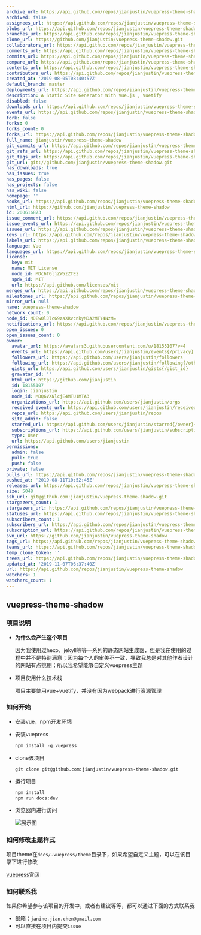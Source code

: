 ```yaml
---
archive_url: https://api.github.com/repos/jianjustin/vuepress-theme-shadow/{archive_format}{/ref}
archived: false
assignees_url: https://api.github.com/repos/jianjustin/vuepress-theme-shadow/assignees{/user}
blobs_url: https://api.github.com/repos/jianjustin/vuepress-theme-shadow/git/blobs{/sha}
branches_url: https://api.github.com/repos/jianjustin/vuepress-theme-shadow/branches{/branch}
clone_url: https://github.com/jianjustin/vuepress-theme-shadow.git
collaborators_url: https://api.github.com/repos/jianjustin/vuepress-theme-shadow/collaborators{/collaborator}
comments_url: https://api.github.com/repos/jianjustin/vuepress-theme-shadow/comments{/number}
commits_url: https://api.github.com/repos/jianjustin/vuepress-theme-shadow/commits{/sha}
compare_url: https://api.github.com/repos/jianjustin/vuepress-theme-shadow/compare/{base}...{head}
contents_url: https://api.github.com/repos/jianjustin/vuepress-theme-shadow/contents/{+path}
contributors_url: https://api.github.com/repos/jianjustin/vuepress-theme-shadow/contributors
created_at: '2019-08-05T08:40:57Z'
default_branch: master
deployments_url: https://api.github.com/repos/jianjustin/vuepress-theme-shadow/deployments
description: A Static Site Generator With Vue.js , Vuetify
disabled: false
downloads_url: https://api.github.com/repos/jianjustin/vuepress-theme-shadow/downloads
events_url: https://api.github.com/repos/jianjustin/vuepress-theme-shadow/events
fork: false
forks: 0
forks_count: 0
forks_url: https://api.github.com/repos/jianjustin/vuepress-theme-shadow/forks
full_name: jianjustin/vuepress-theme-shadow
git_commits_url: https://api.github.com/repos/jianjustin/vuepress-theme-shadow/git/commits{/sha}
git_refs_url: https://api.github.com/repos/jianjustin/vuepress-theme-shadow/git/refs{/sha}
git_tags_url: https://api.github.com/repos/jianjustin/vuepress-theme-shadow/git/tags{/sha}
git_url: git://github.com/jianjustin/vuepress-theme-shadow.git
has_downloads: true
has_issues: true
has_pages: false
has_projects: false
has_wiki: false
homepage: ''
hooks_url: https://api.github.com/repos/jianjustin/vuepress-theme-shadow/hooks
html_url: https://github.com/jianjustin/vuepress-theme-shadow
id: 200616873
issue_comment_url: https://api.github.com/repos/jianjustin/vuepress-theme-shadow/issues/comments{/number}
issue_events_url: https://api.github.com/repos/jianjustin/vuepress-theme-shadow/issues/events{/number}
issues_url: https://api.github.com/repos/jianjustin/vuepress-theme-shadow/issues{/number}
keys_url: https://api.github.com/repos/jianjustin/vuepress-theme-shadow/keys{/key_id}
labels_url: https://api.github.com/repos/jianjustin/vuepress-theme-shadow/labels{/name}
language: Vue
languages_url: https://api.github.com/repos/jianjustin/vuepress-theme-shadow/languages
license:
  key: mit
  name: MIT License
  node_id: MDc6TGljZW5zZTEz
  spdx_id: MIT
  url: https://api.github.com/licenses/mit
merges_url: https://api.github.com/repos/jianjustin/vuepress-theme-shadow/merges
milestones_url: https://api.github.com/repos/jianjustin/vuepress-theme-shadow/milestones{/number}
mirror_url: null
name: vuepress-theme-shadow
network_count: 0
node_id: MDEwOlJlcG9zaXRvcnkyMDA2MTY4NzM=
notifications_url: https://api.github.com/repos/jianjustin/vuepress-theme-shadow/notifications{?since,all,participating}
open_issues: 0
open_issues_count: 0
owner:
  avatar_url: https://avatars3.githubusercontent.com/u/18155107?v=4
  events_url: https://api.github.com/users/jianjustin/events{/privacy}
  followers_url: https://api.github.com/users/jianjustin/followers
  following_url: https://api.github.com/users/jianjustin/following{/other_user}
  gists_url: https://api.github.com/users/jianjustin/gists{/gist_id}
  gravatar_id: ''
  html_url: https://github.com/jianjustin
  id: 18155107
  login: jianjustin
  node_id: MDQ6VXNlcjE4MTU1MTA3
  organizations_url: https://api.github.com/users/jianjustin/orgs
  received_events_url: https://api.github.com/users/jianjustin/received_events
  repos_url: https://api.github.com/users/jianjustin/repos
  site_admin: false
  starred_url: https://api.github.com/users/jianjustin/starred{/owner}{/repo}
  subscriptions_url: https://api.github.com/users/jianjustin/subscriptions
  type: User
  url: https://api.github.com/users/jianjustin
permissions:
  admin: false
  pull: true
  push: false
private: false
pulls_url: https://api.github.com/repos/jianjustin/vuepress-theme-shadow/pulls{/number}
pushed_at: '2019-08-11T10:52:45Z'
releases_url: https://api.github.com/repos/jianjustin/vuepress-theme-shadow/releases{/id}
size: 5048
ssh_url: git@github.com:jianjustin/vuepress-theme-shadow.git
stargazers_count: 1
stargazers_url: https://api.github.com/repos/jianjustin/vuepress-theme-shadow/stargazers
statuses_url: https://api.github.com/repos/jianjustin/vuepress-theme-shadow/statuses/{sha}
subscribers_count: 1
subscribers_url: https://api.github.com/repos/jianjustin/vuepress-theme-shadow/subscribers
subscription_url: https://api.github.com/repos/jianjustin/vuepress-theme-shadow/subscription
svn_url: https://github.com/jianjustin/vuepress-theme-shadow
tags_url: https://api.github.com/repos/jianjustin/vuepress-theme-shadow/tags
teams_url: https://api.github.com/repos/jianjustin/vuepress-theme-shadow/teams
temp_clone_token: ''
trees_url: https://api.github.com/repos/jianjustin/vuepress-theme-shadow/git/trees{/sha}
updated_at: '2019-11-07T06:37:40Z'
url: https://api.github.com/repos/jianjustin/vuepress-theme-shadow
watchers: 1
watchers_count: 1
---
```



## vuepress-theme-shadow

### 项目说明

* **为什么会产生这个项目**

  因为我使用过hexo，jekyll等等一系列的静态网站生成器，但是我在使用的过程中并不是特别满意；因为每个人的审美不一致，导致我总是对其他作者设计的网站有点挑剔；所以我希望能够自定义vuepress主题

* 项目使用什么技术栈

  项目主要使用vue+vuetify，并没有因为webpack进行资源管理



### 如何开始

* 安装vue，npm开发环境

* 安装vuepress

  ```javascript
  npm install -g vuepress
  ```

* clone该项目

  ```git
  git clone git@github.com:jianjustin/vuepress-theme-shadow.git
  ```

* 运行项目

  ```javascript
  npm install
  npm run docs:dev
  ```

* 浏览器内进行访问

  ![展示图](https://raw.githubusercontent.com/jianjustin/vuepress-theme-shadow/master/website.png)



### 如何修改主题样式

项目theme在`docs/.vuepress/theme`目录下，如果希望自定义主题，可以在该目录下进行修改

[vuepress官网]([https://vuepress.vuejs.org](https://vuepress.vuejs.org/))



### 如何联系我

如果你希望参与该项目的开发中，或者有建议等等，都可以通过下面的方式联系我

* 邮箱：`janine.jian.chen@gmail.com`
* 可以直接在项目内提交`issue`


